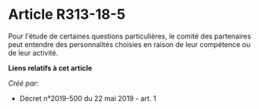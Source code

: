 # Article R313-18-5

Pour l'étude de certaines questions particulières, le comité des partenaires peut entendre des personnalités choisies en
raison de leur compétence ou de leur activité.

**Liens relatifs à cet article**

_Créé par_:

  - Décret n°2019-500 du 22 mai 2019 - art. 1
